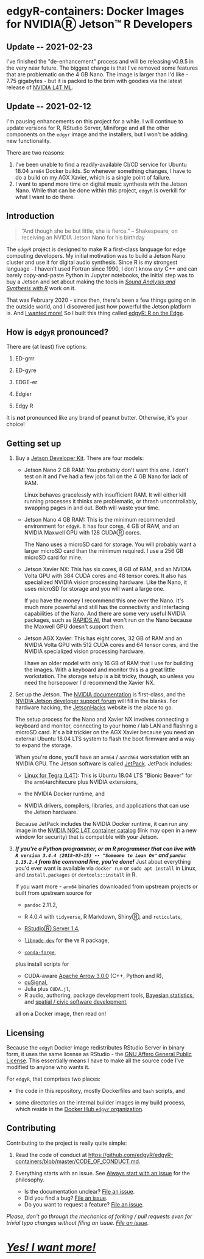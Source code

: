 # edgyR-containers: Docker Images for NVIDIAⓇ Jetson™ R Developers

## Update -- 2021-02-23
I've finished the "de-enhancement" process and will be releasing
v0.9.5 in the very near future. The biggest change is that I've removed some
features that are problematic on the 4 GB Nano. The image is larger than I'd
like - 7.75 gigabytes - but it is packed to the brim with goodies via the
latest release of 
[NVIDIA L4T ML](https://ngc.nvidia.com/catalog/containers/nvidia:l4t-ml).

## Update -- 2021-02-12
I'm pausing enhancements on this project for a while. I will continue to update
versions for R, RStudio Server, Miniforge and all the other components on the
`edgyr` image and the installers, but I won't be adding new functionality.

There are two reasons:
1. I've been unable to find a readily-available CI/CD service for Ubuntu 18.04
`arm64` Docker builds. So whenever something changes, I have to do a build
on my AGX Xavier, which is a single point of failure.
2. I want to spend more time on digital music synthesis with the Jetson Nano.
While that can be done within this project, `edgyR` is overkill for what I
want to do there.

## Introduction

> “And though she be but little, she is fierce.” – Shakespeare, on
> receiving an NVIDIA Jetson Nano for his birthday

The `edgyR` project is designed to make R a first-class language for
edge computing developers. My initial motivation was to build a Jetson
Nano cluster and use it for digital audio synthesis. Since R is my
strongest language - I haven't used Fortran since 1990, I don't know
*any* C++ and can barely copy-and-paste Python in Jupyter notebooks, the
initial step was to buy a Jetson and set about making the tools in
[*Sound Analysis and Synthesis with
R*](https://www.springer.com/us/book/9783319776453 "Springer Sound Analysis and Synthesis with R page")
work on it.

That was February 2020 - since then, there's been a few things going on
in the outside world, and I discovered just how powerful the Jetson
platform is. And [I wanted
more!](https://media.giphy.com/media/D3OdaKTGlpTBC/giphy.gif) So I built
this thing called [edgyR: R on the
Edge](https://github.com/edgyR "edgyR: R on the Edge GitHub organization").

## How is `edgyR` pronounced?

There are (at least) five options:

1.  ED-grrr

2.  ED-gyre

3.  EDGE-er

4.  Edgier

5.  Edgy R

It is ***not*** pronounced like any brand of peanut butter. Otherwise,
it's your choice!

## Getting set up

1.  Buy a [Jetson Developer
    Kit](https://developer.nvidia.com/embedded/jetson-developer-kits "NVIDIA Jetson Developer Kits").
    There are four models:

    -   Jetson Nano 2 GB RAM: You probably don't want this one. I don't
        test on it and I've had a few jobs fail on the 4 GB Nano for
        lack of RAM.

        Linux behaves gracelessly with insufficient RAM. It will either
        kill running processes it thinks are problematic, or thrash
        uncontrollably, swapping pages in and out. Both will waste your
        time.

    -   Jetson Nano 4 GB RAM: This is the minimum recommended
        environment for `edgyR`. It has four cores, 4 GB of RAM, and an
        NVIDIA Maxwell GPU with 128 CUDAⓇ cores.

        The Nano uses a microSD card for storage. You will probably want
        a larger microSD card than the minimum required. I use a 256 GB
        microSD card for mine.

    -   Jetson Xavier NX: This has six cores, 8 GB of RAM, and an NVIDIA
        Volta GPU with 384 CUDA cores and 48 tensor cores. It also has
        specialized NVIDIA vision processing hardware. Like the Nano, it
        uses microSD for storage and you will want a large one.

        If you have the money I recommend this one over the Nano. It's
        much more powerful and still has the connectivity and
        interfacing capabilities of the Nano. And there are some very
        useful NVIDIA packages, such as
        [RAPIDS.AI](https://rapids.ai/ "RAPIDS.AI"), that won't run on
        the Nano because the Maxwell GPU doesn't support them.

    -   Jetson AGX Xavier: This has eight cores, 32 GB of RAM and an
        NVIDIA Volta GPU with 512 CUDA cores and 64 tensor cores, and
        the NVIDIA specialized vision processing hardware.

        I have an older model with only 16 GB of RAM that I use for
        building the images. With a keyboard and monitor this is a great
        little workstation. The storage setup is a bit tricky, though,
        so unless you need the horsepower I'd recommend the Xavier NX.

2.  Set up the Jetson. The [NVIDIA
    documentation](https://developer.nvidia.com/embedded/learn/getting-started-jetson "NVIDIA Jetson getting started")
    is first-class, and the [NVIDIA Jetson developer support
    forum](https://forums.developer.nvidia.com/c/agx-autonomous-machines/jetson-embedded-systems/70 "NVIDIA Jetson developer support forum")
    will fill in the blanks. For hardware hacking, the
    [JetsonHacks](https://www.jetsonhacks.com/ "JetsonHacks website")
    website is the place to go.

    The setup process for the Nano and Xavier NX involves connecting a
    keyboard and monitor, connecting to your home / lab LAN and flashing
    a microSD card. It's a bit trickier on the AGX Xavier because you
    need an external Ubuntu 18.04 LTS system to flash the boot firmware
    and a way to expand the storage.

    When you're done, you'll have an `arm64` / `aarch64` workstation
    with an NVIDIA GPU. The Jetson software is called
    [JetPack](https://developer.nvidia.com/embedded/jetpack "JetPack SDK").
    JetPack includes:

    -   [Linux for Tegra
        (L4T)](https://developer.nvidia.com/embedded/linux-tegra "L4T website"):
        This is Ubuntu 18.04 LTS "Bionic Beaver" for the
        `arm64`architecure plus NVIDIA extensions,

    -   the NVIDIA Docker runtime, and

    -   NVIDIA drivers, compilers, libraries, and applications that can
        use the Jetson hardware.

    Because JetPack includes the NVIDIA Docker runtime, it can run any
    image in the [NVIDIA NGC L4T container
    catalog](https://ngc.nvidia.com/catalog/containers?orderBy=scoreDESC&pageNumber=0&query=L4T&quickFilter=containers&filters= "NVIDIA NGC container catalog")
    (link may open in a new window for security) that is compatible with
    your Jetson.

3.  ***If you're a Python programmer, or an R programmer that can live
    with `R version 3.4.4 (2018-03-15) -- "Someone to Lean On"` and
    `pandoc 1.19.2.4` from the command line, you're done!*** Just about
    everything you'd ever want is available via `docker run` or
    `sudo apt install` in Linux, and `install.packages` or
    `devtools::install` in R.

    If you want more - `arm64` binaries downloaded from upstream
    projects or built from upstream source for

    -   `pandoc` 2.11.2,

    -   R 4.0.4 with `tidyverse`, R Markdown, ShinyⓇ, and  `reticulate`,

    -   [RStudioⓇ Server
        1.4](https://rstudio.com/products/rstudio/download-server/other-platforms/ "Download RStudio Server for other platforms"),

    -   [`libnode-dev`](https://launchpad.net/~cran/+archive/ubuntu/v8 "v8 (libnode) PPA")
        for the `V8` R package,

    -   [`conda-forge`](https://github.com/conda-forge/miniforge "conda-forge/miniforge GitHub repository"),

    plus install scripts for

    -   CUDA-aware [Apache Arrow
        3.0.0](https://arrow.apache.org/docs/ "Apache Arrow documentation")
        (C++, Python and R),
    -   [cuSignal](https://github.com/rapidsai/cusignal),
    -   Julia plus `CUDA.jl`,
    -   R audio, authoring, package development tools, [Bayesian
        statistics](https://github.com/rmcelreath/rethinking), and
        [spatial / civic software
        development](https://geocompr.robinlovelace.net/ "Geocomputation with R"),

    all on a Docker image, then read on!

## Licensing

Because the `edgyR` Docker image redistributes RStudio Server in binary
form, it uses the same license as RStudio - the [GNU Affero General
Public
License](https://www.gnu.org/licenses/agpl-3.0.en.html "GNU Affero General Public License").
This essentially means I have to make all the source code I've modified
to anyone who wants it.

For `edgyR`, that comprises two places:

-   the code in this repository, mostly Dockerfiles and `bash` scripts,
    and

-   some directories on the internal builder images in my build process,
    which reside in the [Docker Hub `edgyr`
    organization](https://hub.docker.com/orgs/edgyr/repositories "Docker Hub edgyr organization").

## Contributing

Contributing to the project is really quite simple:

1.  Read the code of conduct at
    <https://github.com/edgyR/edgyR-containers/blob/master/CODE_OF_CONDUCT.md>.

2.  Everything starts with an issue. See [Always start with an
    issue](https://about.gitlab.com/2016/03/03/start-with-an-issue/) for
    the philosophy.

    -   Is the documentation unclear? [File an
        issue](https://github.com/edgyR/edgyR-containers/issues/new).
    -   Did you find a bug? [File an
        issue](https://github.com/edgyR/edgyR-containers/issues/new).
    -   Do you want to request a feature? [File an
        issue](https://github.com/edgyR/edgyR-containers/issues/new).

*Please, don't go through the mechanics of forking / pull requests even
for trivial typo changes without filing an issue. [File an
issue](https://github.com/edgyR/edgyR-containers/issues/new).*

# [***Yes! I want more!***](https://github.com/edgyR/edgyR-containers/blob/main/I-want-more.md)
